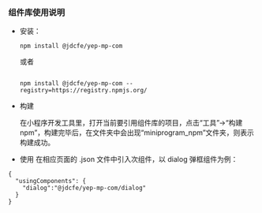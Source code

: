### 组件库使用说明

- 安装：

  ```
  npm install @jdcfe/yep-mp-com

  ```

  或者

  ```

  npm install @jdcfe/yep-mp-com --registry=https://registry.npmjs.org/

  ```

- 构建

  在小程序开发工具里，打开当前要引用组件库的项目，点击“工具”->“构建 npm”，构建完毕后，在文件夹中会出现“miniprogram_npm”文件夹，则表示构建成功。

- 使用
  在相应页面的 .json 文件中引入次组件，以 dialog 弹框组件为例：

```
{
  "usingComponents": {
    "dialog":"@jdcfe/yep-mp-com/dialog"
  }
}
```
